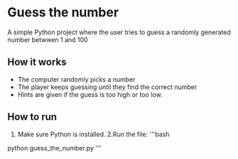 # Guess the number

A simple Python project where the user tries to guess a randomly generated number betwwen 1 and 100

## How it works
- The computer randomly picks a number
- The player keeps guessing until they find the correct number
- Hints are given if the guess is too high or too low.

## How to run
1. Make sure Python is installed.
2.Run the file:
  '''bash

  python guess_the_number.py
  '''                 
